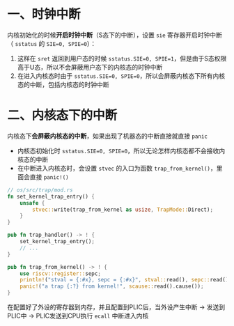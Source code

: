 # 一、时钟中断

内核初始化的时候**开启时钟中断**（S态下的中断），设置 `sie` 寄存器开启时钟中断（ `sstatus` 的 `SIE=0, SPIE=0`）：

1. 这样在 `sret` 返回到用户态的时候 `sstatus.SIE=0, SPIE=1`，但是由于S态权限高于U态，所以不会屏蔽用户态下的内核态的时钟中断
2. 在进入内核态时由于 `sstatus.SIE=0, SPIE=0`，所以会屏蔽内核态下所有内核态的中断，包括内核态的时钟中断

# 二、内核态下的中断

内核态下**会屏蔽内核态的中断**，如果出现了机器态的中断直接就直接 `panic`

* 内核态初始化时 `sstatus.SIE=0, SPIE=0`，所以无论怎样内核态都不会接收内核态的中断
* 在中断进入内核态时，会设置 `stvec` 的入口为函数 `trap_from_kernel()`，里面会直接 `panic!()`

```rust
// os/src/trap/mod.rs
fn set_kernel_trap_entry() {
    unsafe {
        stvec::write(trap_from_kernel as usize, TrapMode::Direct);
    }
}

pub fn trap_handler() -> ! {
    set_kernel_trap_entry();
    // ...
}

pub fn trap_from_kernel() -> ! {
    use riscv::register::sepc;
    println!("stval = {:#x}, sepc = {:#x}", stval::read(), sepc::read());
    panic!("a trap {:?} from kernel!", scause::read().cause());
}
```

在配置好了外设的寄存器到内存，并且配置到PLIC后，当外设产生中断 -> 发送到PLIC中 -> PLIC发送到CPU执行 `ecall` 中断进入内核